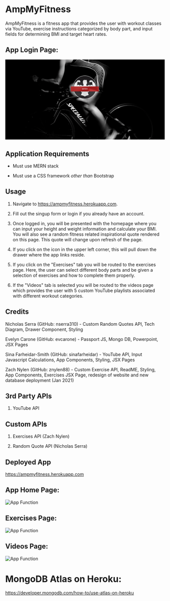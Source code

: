 # AmpMyFitness

AmpMyFitness is a fitness app that provides the user with workout classes via YouTube, exercise instructions categorized by body part, and input fields for determining BMI and target heart rates.

## App Login Page:

![App Function](https://github.com/znylen88/AmpMyFitness/blob/master/HomePage.png)

## Application Requirements

* Must use MERN stack

* Must use a CSS framework _other than_ Bootstrap

## Usage
1. Navigate to https://ampmyfitness.herokuapp.com.

2. Fill out the singup form or login if you already have an account.

3. Once logged in, you will be presented with the homepage where you can input your height and weight information and calculate your BMI. You will also see a random fitness related inspirational quote rendered on this page. This quote will change upon refresh of the page.

4. If you click on the icon in the upper left corner, this will pull down the drawer where the app links reside.

5. If you click on the "Exercises" tab you will be routed to the exercises page. Here, the user can select different body parts and be given a selection of exercises and how to complete them properly.

6. If the "Videos" tab is selected you will be routed to the videos page which provides the user with 5 custom YouTube playlists associated with different workout categories.

## Credits

Nicholas Serra (GitHub: nserra310) - Custom Random Quotes API, Tech Diagram, Drawer Component, Styling

Evelyn Carone (GitHub: evcarone) - Passport JS, Mongo DB, Powerpoint, JSX Pages 

Sina Farheidar-Smith (GitHub: sinafarheidar) - YouTube API, Input Javascript Calculations, App Components, Styling, JSX Pages 

Zach Nylen (GitHub: znylen88) - Custom Exercise API, ReadME, Styling, App Components, Exercises JSX Page, redesign of website and new database deployment (Jan 2021)

## 3rd Party APIs

1. YouTube API

## Custom APIs

1. Exercises API (Zach Nylen)

2. Random Quote API (Nicholas Serra)

## Deployed App

https://ampmyfitness.herokuapp.com

## App Home Page:

 ![App Function]()
 
 ## Exercises Page:
 
 ![App Function]()
 
  ## Videos Page:
 
 ![App Function]()
 
 # MongoDB Atlas on Heroku:
 https://developer.mongodb.com/how-to/use-atlas-on-heroku
 
